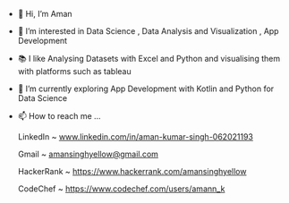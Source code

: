 - 👋 Hi, I’m Aman
- 👀 I’m interested in Data Science , Data Analysis and Visualization , App Development
- 📚 I like Analysing Datasets with Excel and Python and visualising them with platforms such as tableau  
- 🌱 I’m currently exploring App Development with Kotlin and Python for Data Science
- 📫 How to reach me ...

    LinkedIn ~ www.linkedin.com/in/aman-kumar-singh-062021193
    
    Gmail ~ amansinghyellow@gmail.com   
    
    HackerRank ~ https://www.hackerrank.com/amansinghyellow
    
    CodeChef ~ https://www.codechef.com/users/amann_k

<!---
amann-k/amann-k is a ✨ special ✨ repository because its `README.md` (this file) appears on your GitHub profile.
You can click the Preview link to take a look at your changes.
--->
